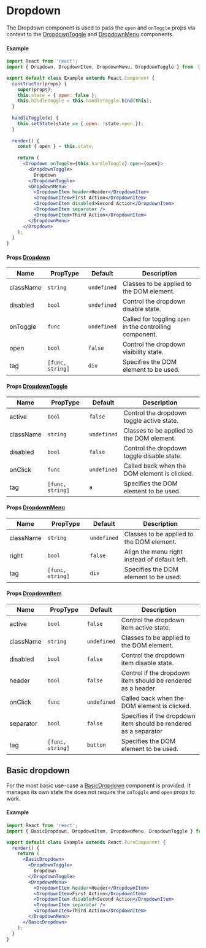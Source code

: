 # Dropdown

The Dropdown component is used to pass the `open` and `onToggle` props via context to the [DropdownToggle](../DropdownToggle) and [DropdownMenu](../DropdownMenu) components.

#### Example
``` jsx
import React from 'react';
import { Dropdown, DropdownItem, DropdownMenu, DropdownToggle } from '@afconsult/apollo';

export default class Example extends React.Component {
  constructor(props) {
    super(props);
    this.state = { open: false };
    this.handleToggle = this.handleToggle.bind(this);
  }
  
  handleToggle(e) {
    this.setState(state => { open: !state.open });
  }
  
  render() {
    const { open } = this.state;
    
    return (
      <Dropdown onToggle={this.handleToggle} open={open}>
        <DropdownToggle>
          Dropdown
        </DropdownToggle>
        <DropdownMenu>
          <DropdownItem header>Header</DropdownItem>
          <DropdownItem>First Action</DropdownItem>
          <DropdownItem disabled>Second Action</DropdownItem>
          <DropdownItem separator />
          <DropdownItem>Third Action</DropdownItem>
        </DropdownMenu>
      </Dropdown>
    );
  }
}
```

#### Props [Dropdown](./)
| Name      | PropType | Default      | Description |
|-----------|----------|--------------|-------------|
| className | `string` | `undefined`  | Classes to be applied to the DOM element. |
| disabled  | `bool`   | `undefined`  | Control the dropdown disable state. |
| onToggle  | `func`   | `undefined`  | Called for toggling `open` in the controlling component. |
| open      | `bool`   | `false`      | Control the dropdown visibility state. |
| tag       | `[func, string] `| `div`| Specifies the DOM element to be used. |

#### Props [DropdownToggle](../DropdownToggle)
| Name      | PropType | Default      | Description |
|-----------|----------|--------------|-------------|
| active    | `bool`   | `false`      | Control the dropdown toggle active state. |
| className | `string` | `undefined`  | Classes to be applied to the DOM element. |
| disabled  | `bool`   | `false`      | Control the dropdown toggle disable state. |
| onClick   | `func`   | `undefined`  | Called back when the DOM element is clicked. |
| tag       | `[func, string] `| `a`| Specifies the DOM element to be used. |

#### Props [DropdownMenu](../DropdownMenu)
| Name      | PropType | Default      | Description |
|-----------|----------|--------------|-------------|
| className | `string` | `undefined`  | Classes to be applied to the DOM element. |
| right     | `bool`   | `false`      | Align the menu right instead of default left. |
| tag       | `[func, string] `| `div`| Specifies the DOM element to be used. |

#### Props [DropdownItem](../DropdownItem)
| Name      | PropType | Default      | Description |
|-----------|----------|--------------|-------------|
| active    | `bool`   | `false`     | Control the dropdown item active state. |
| className | `string` | `undefined` | Classes to be applied to the DOM element. |
| disabled  | `bool`   | `false`     | Control the dropdown item disable state. |
| header    | `bool`   | `false`     | Control if the dropdown item should be rendered as a header |
| onClick   | `func`   | `undefined` | Called back when the DOM element is clicked. |
| separator | `bool`   | `false`     | Specifies if the dropdown item should be rendered as a separator |
| tag       | `[func, string] `| `button`| Specifies the DOM element to be used. |

## Basic dropdown

For the most basic use-case a [BasicDropdown](../BasicDropdown) component is provided. It manages its own state the does not require the `onToggle` and `open` props to work. 

#### Example
``` jsx
import React from 'react';
import { BasicDropdown, DropdownItem, DropdownMenu, DropdownToggle } from '@afconsult/apollo';

export default class Example extends React.PureComponent {
  render() {
    return (
      <BasicDropdown>
        <DropdownToggle>
          Dropdown
        </DropdownToggle>
        <DropdownMenu>
          <DropdownItem header>Header</DropdownItem>
          <DropdownItem>First Action</DropdownItem>
          <DropdownItem disabled>Second Action</DropdownItem>
          <DropdownItem separator />
          <DropdownItem>Third Action</DropdownItem>
        </DropdownMenu>
      </BasicDropdown>
    );
  }
}
```
